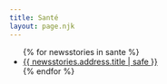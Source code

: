 ```yaml
---
title: Santé
layout: page.njk
---
```


<ul>
{% for newsstories in sante %}
<li><a href="/sante/articles/{{ newsstories.address.title | slug }}/">{{ newsstories.address.title | safe }}</a></li>
{% endfor %}
</ul>
